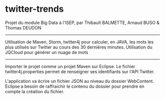 # twitter-trends
Projet du module Big Data à l'ISEP, par Thibault BALMETTE, Arnaud BUSO & Thomas DEUDON

-----
Utilisation de Maven, Storm, twitter4j pour calculer, en JAVA, les mots les plus utilisés sur Twitter au cours des 30 dernières minutes.
Utilisation du JQCloud pour générer un nuage de mots 

---
Importer le projet comme un projet Maven sur Eclipse.
Le fichier twitter4j.properties permet de renseigner ses identifiants sur l'API Twitter.

L'application va écrire un fichier JSON au niveau du dossier WebContent. Eclipse a besoin de raffraichir le contenu du dossier pour prendre en compte la création du fichier.
